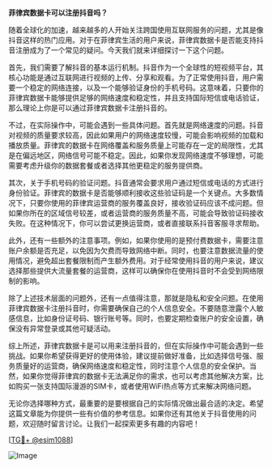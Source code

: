 **菲律宾数据卡可以注册抖音吗？**

随着全球化的加速，越来越多的人开始关注跨国使用互联网服务的问题，尤其是像抖音这样的热门应用。对于在菲律宾生活的用户来说，菲律宾数据卡是否能支持抖音注册成为了一个常见的疑问。今天我们就来详细探讨一下这个问题。

首先，我们需要了解抖音的基本运行机制。抖音作为一个全球性的短视频平台，其核心功能是通过互联网进行视频的上传、分享和观看。为了正常使用抖音，用户需要一个稳定的网络连接，以及一个能够验证身份的手机号码。这意味着，只要你的菲律宾数据卡能够提供足够的网络速度和稳定性，并且支持国际短信或电话验证，那么理论上你是可以通过菲律宾数据卡注册抖音的。

不过，在实际操作中，可能会遇到一些具体问题。首先就是网络速度的问题。抖音对视频的质量要求较高，因此如果用户的网络速度较慢，可能会影响视频的加载和播放质量。菲律宾的数据卡在网络覆盖和服务质量上可能存在一定的局限性，尤其是在偏远地区，网络信号可能不稳定。因此，如果你发现网络速度不够理想，可能需要考虑升级你的数据套餐或者选择其他更稳定的服务提供商。

其次，关于手机号码的验证问题。抖音通常会要求用户通过短信或电话的方式进行身份验证。菲律宾的数据卡是否能够顺利接收这些验证码是一个关键点。大多数情况下，只要你使用的菲律宾运营商的服务覆盖良好，接收验证码应该不成问题。但如果你所在的区域信号较差，或者运营商的服务质量不高，可能会导致验证码接收失败。在这种情况下，你可以尝试更换运营商，或者直接联系抖音客服寻求帮助。

此外，还有一些额外的注意事项。例如，如果你使用的是预付费数据卡，需要注意账户余额是否充足，以免因为欠费而导致网络中断。同时，也要注意数据流量的使用情况，避免超出套餐限制而产生额外费用。对于经常使用抖音的用户来说，建议选择那些提供大流量套餐的运营商，这样可以确保你在使用抖音时不会受到网络限制的影响。

除了上述技术层面的问题外，还有一点值得注意，那就是隐私和安全问题。在使用菲律宾数据卡注册抖音时，你需要确保自己的个人信息安全。不要随意泄露个人敏感信息，比如身份证号码、银行账号等。同时，也要定期检查账户的安全设置，确保没有异常登录或其他可疑活动。

综上所述，菲律宾数据卡是可以用来注册抖音的，但在实际操作中可能会遇到一些挑战。如果你希望获得更好的使用体验，建议提前做好准备，比如选择信号强、服务质量好的运营商，确保网络速度和稳定性，同时注意个人信息的安全保护。当然，如果你觉得菲律宾的数据卡无法满足你的需求，也可以考虑其他解决方案，比如购买一张支持国际漫游的SIM卡，或者使用WiFi热点等方式来解决网络问题。

无论你选择哪种方式，最重要的是要根据自己的实际情况做出最合适的决定。希望这篇文章能为你提供一些有价值的参考信息。如果你还有其他关于抖音使用的问题，欢迎随时留言讨论。让我们一起探索更多有趣的内容吧！

[[TG💪+ @esim1088](https://t.me/s/esim1088)]

![Image](https://i.postimg.cc/4NQfJmqS/Snipaste-2025-05-13-00-14-12.png)